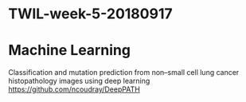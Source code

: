# TWIL-week-5-20180917

# Machine Learning

Classification and mutation prediction from non–small cell lung cancer histopathology images using deep learning  
https://github.com/ncoudray/DeepPATH
